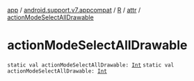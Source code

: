 [app](../../../index.md) / [android.support.v7.appcompat](../../index.md) / [R](../index.md) / [attr](index.md) / [actionModeSelectAllDrawable](.)

# actionModeSelectAllDrawable

`static val actionModeSelectAllDrawable: `[`Int`](https://kotlinlang.org/api/latest/jvm/stdlib/kotlin/-int/index.html)
`static val actionModeSelectAllDrawable: `[`Int`](https://kotlinlang.org/api/latest/jvm/stdlib/kotlin/-int/index.html)